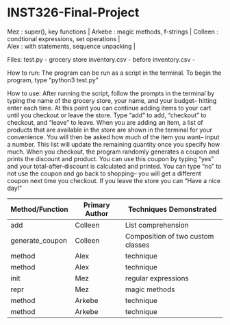 # INST326-Final-Project 
Mez : super(), key functions | 
Arkebe : magic methods, f-strings |
Colleen : condtional expressions, set operations |  
Alex : with statements, sequence unpacking | 

Files:
test.py - 
grocery store inventory.csv - 
before inventory.csv - 

How to run: The program can be run as a script in the terminal. To begin the program, type “python3 test.py”

How to use: After running the script, follow the prompts in the terminal by typing the name of the grocery store, your name, and your budget– hitting enter each time. At this point you can continue adding items to your cart until you checkout or leave the store. Type “add” to add, “checkout” to checkout, and “leave” to leave. When you are adding an item, a list of products that are available in the store are shown in the terminal for your convenience. You will then be asked how much of the item you want– input a number. This list will update the remaining quantity once you specify how much. When you checkout, the program randomly generates a coupon and prints the discount and product. You can use this coupon by typing “yes” and your total-after-discount is calculated and printed. You can type “no” to not use the coupon and go back to shopping– you will get a different coupon next time you checkout. If you leave the store you can “Have a nice day!”

| Method/Function | Primary Author | Techniques Demonstrated |
| --------------- | -------------- | ----------------------- |
| add | Colleen | List comprehension |
| generate_coupon | Colleen | Composition of two custom classes |
| method | Alex | technique |
| method | Alex | technique |
| init | Mez | regular expressions |
| repr | Mez | magic methods |
| method | Arkebe | technique |
| method | Arkebe| technique |
